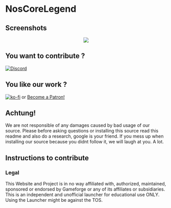 # NosCoreLegend #

## Screenshots ##
<p align="center">
  <img src="https://i.gyazo.com/cf2202cd4690a7e1d303529d8485980b.png"/>
</p>

## You want to contribute ? ##
[![Discord](https://i.gyazo.com/2115a3ecb258220f5b1a8ebd8c50eb8f.png)](https://discord.gg/Eu3ETSw)

## You like our work ? ##
[![ko-fi](https://www.ko-fi.com/img/donate_sm.png)](https://ko-fi.com/A3562BQV)
or
<a href="https://www.patreon.com/bePatron?u=6503887" data-patreon-widget-type="become-patron-button">Become a Patron!</a>

## Achtung! ##
We are not responsible of any damages caused by bad usage of our source. Please before asking questions or installing this source read this readme and also do a research, google is your friend. If you mess up when installing our source because you didnt follow it, we will laugh at you. A lot.

## Instructions to contribute ##


### Legal ###
This Website and Project is in no way affiliated with, authorized, maintained, sponsored or endorsed by Gameforge or any of its affiliates or subsidiaries. This is an independent and unofficial launcher for educational use ONLY.
Using the Launcher might be against the TOS.

